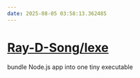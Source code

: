```yaml
---
date: 2025-08-05 03:58:13.362485
---
```


# [Ray-D-Song/lexe](https://github.com/Ray-D-Song/lexe)

bundle Node.js app into one tiny executable